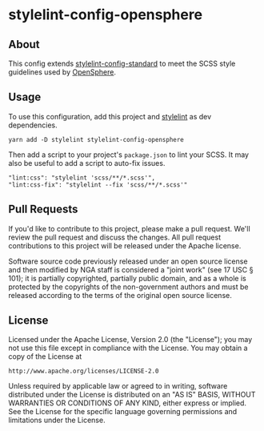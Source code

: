 # stylelint-config-opensphere

## About

This config extends [stylelint-config-standard](https://github.com/stylelint/stylelint-config-standard) to meet the SCSS style guidelines used by [OpenSphere](https://github.com/ngageoint/opensphere).

## Usage

To use this configuration, add this project and [stylelint](https://github.com/stylelint/stylelint) as dev dependencies.

```
yarn add -D stylelint stylelint-config-opensphere
```

Then add a script to your project's `package.json` to lint your SCSS. It may also be useful to add a script to auto-fix issues.

```
"lint:css": "stylelint 'scss/**/*.scss'",
"lint:css-fix": "stylelint --fix 'scss/**/*.scss'"
```

## Pull Requests

If you'd like to contribute to this project, please make a pull request. We'll review the pull request and discuss the changes. All pull request contributions to this project will be released under the Apache license.

Software source code previously released under an open source license and then modified by NGA staff is considered a "joint work" (see 17 USC § 101); it is partially copyrighted, partially public domain, and as a whole is protected by the copyrights of the non-government authors and must be released according to the terms of the original open source license.

## License

Licensed under the Apache License, Version 2.0 (the "License");
you may not use this file except in compliance with the License.
You may obtain a copy of the License at

    http://www.apache.org/licenses/LICENSE-2.0

Unless required by applicable law or agreed to in writing, software
distributed under the License is distributed on an "AS IS" BASIS,
WITHOUT WARRANTIES OR CONDITIONS OF ANY KIND, either express or implied.
See the License for the specific language governing permissions and
limitations under the License.
